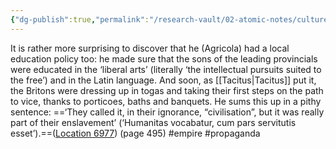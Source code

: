 ```yaml
---
{"dg-publish":true,"permalink":"/research-vault/02-atomic-notes/culture-and-symbols-are-used-to-make-imperial-rule-more-attractive-for-locals/"}
---
```


It is rather more surprising to discover that he (Agricola) had a local education policy too: he made sure that the sons of the leading provincials were educated in the ‘liberal arts’ (literally ‘the intellectual pursuits suited to the free’) and in the Latin language. And soon, as [[Tacitus\|Tacitus]] put it, the Britons were dressing up in togas and taking their first steps on the path to vice, thanks to porticoes, baths and banquets. He sums this up in a pithy sentence: ==‘They called it, in their ignorance, “civilisation”, but it was really part of their enslavement’ (‘Humanitas vocabatur, cum pars servitutis esset’).==([Location 6977](https://readwise.io/to_kindle?action=open&asin=B0108U7IHO&location=6977)) (page 495) #empire #propaganda